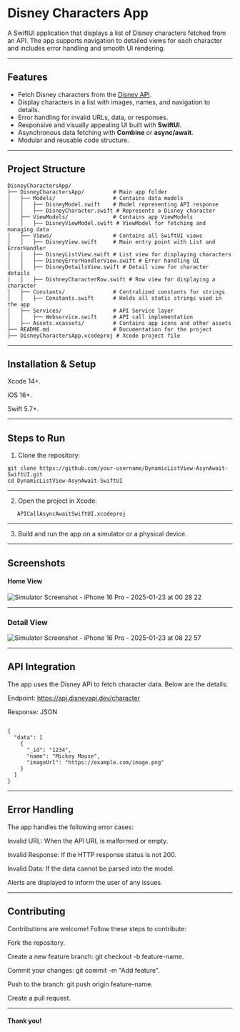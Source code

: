 # Disney Characters App

A SwiftUI application that displays a list of Disney characters fetched from an API. The app supports navigation to detailed views for each character and includes error handling and smooth UI rendering.

---

## Features

- Fetch Disney characters from the [Disney API](https://disneyapi.dev/).
- Display characters in a list with images, names, and navigation to details.
- Error handling for invalid URLs, data, or responses.
- Responsive and visually appealing UI built with **SwiftUI**.
- Asynchronous data fetching with **Combine** or **async/await**.
- Modular and reusable code structure.

---

## Project Structure

```plaintext
DisneyCharactersApp/
├── DisneyCharactersApp/         # Main app folder
│   ├── Models/                  # Contains data models
│   │   ├── DisneyModel.swift    # Model representing API response
│   │   ├── DisneyCharacter.swift # Represents a Disney character
│   ├── ViewModels/              # Contains app ViewModels
│   │   ├── DisneyViewModel.swift # ViewModel for fetching and managing data
│   ├── Views/                   # Contains all SwiftUI views
│   │   ├── DisneyView.swift     # Main entry point with List and ErrorHandler
│   │   ├── DisneyListView.swift # List view for displaying characters
│   │   ├── DisneyErrorHandlerView.swift # Error handling UI
│   │   ├── DisneyDetailsView.swift # Detail view for character details
│   │   ├── DishneyCharacterRow.swift # Row view for displaying a character
│   ├── Constants/               # Centralized constants for strings
│   │   ├── Constants.swift      # Holds all static strings used in the app
│   ├── Services/                # API Service layer
│   │   ├── Webservice.swift     # API call implementation
│   ├── Assets.xcassets/         # Contains app icons and other assets
├── README.md                    # Documentation for the project
├── DisneyCharactersApp.xcodeproj # Xcode project file

```
---


## Installation & Setup
Xcode 14+.

iOS 16+.

Swift 5.7+.

---

## Steps to Run
1. Clone the repository:

```
git clone https://github.com/your-username/DynamicListView-AsynAwait-SwiftUI.git
cd DynamicListView-AsynAwait-SwiftUI

```
---

2. Open the project in Xcode:
   
```
   APICallAsyncAwaitSwiftUI.xcodeproj
```
---

3. Build and run the app on a simulator or a physical device.

---

## Screenshots

#### Home View
![Simulator Screenshot - iPhone 16 Pro - 2025-01-23 at 00 28 22](https://github.com/user-attachments/assets/af18fca8-4066-4025-8ffa-e33fb2ec1d20)

---

### Detail View
![Simulator Screenshot - iPhone 16 Pro - 2025-01-23 at 08 22 57](https://github.com/user-attachments/assets/40277d67-b253-48e0-a5ae-4e6976057ad4)

---

## API Integration
The app uses the Disney API to fetch character data. Below are the details:

Endpoint: https://api.disneyapi.dev/character

Response: JSON 

```

{
  "data": [
    {
      "_id": "1234",
      "name": "Mickey Mouse",
      "imageUrl": "https://example.com/image.png"
    }
  ]
}

```
---

## Error Handling

The app handles the following error cases:

Invalid URL: When the API URL is malformed or empty.

Invalid Response: If the HTTP response status is not 200.

Invalid Data: If the data cannot be parsed into the model.

Alerts are displayed to inform the user of any issues.

---

## Contributing
Contributions are welcome! Follow these steps to contribute:

Fork the repository.

Create a new feature branch: git checkout -b feature-name.

Commit your changes: git commit -m "Add feature".

Push to the branch: git push origin feature-name.

Create a pull request.

---

#### Thank you! 



